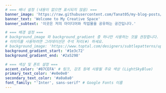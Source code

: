 ```yaml
---
# === 배너 설정 (내용이 없으면 표시되지 않음) ===
banner_image: 'https://raw.githubusercontent.com/Tanat05/my-blog-posts/main/images/main_banner.png'
banner_text: 'Welcome to My Creative Space'
banner_subtext: '이곳은 저의 아이디어와 작업물을 공유하는 공간입니다.'

# === 배경 설정 ===
# background_image 와 background_gradient 중 하나만 사용하는 것을 권장합니다.
# 이미지를 사용하려면 그라데이션은 주석 처리(#) 하세요.
# background_image: 'https://www.toptal.com/designers/subtlepatterns/uploads/double-bubble-outline.png'
background_gradient_start: '#1e3c72'
background_gradient_end: '#2a5298'

# === 색상 및 폰트 설정 ===
accent_color: '#87CEFA' # 링크, 강조 등에 사용될 주요 색상 (LightSkyBlue)
primary_text_color: '#e0e0e0'
secondary_text_color: '#a0a0a0'
font_family: "'Inter', sans-serif" # Google Fonts 이름
---
```


